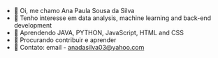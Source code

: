 - 🌸 Oi, me chamo Ana Paula Sousa da Silva
- 🌸 Tenho interesse em data analysis, machine learning and back-end development
- 🌸 Aprendendo JAVA, PYTHON, JavaScript, HTML and CSS
- 🌸 Procurando contribuir e aprender
- 🌸 Contato: email - anadasilva03@yahoo.com

<!---
kittycatgirl/kittycatgirl is a ✨ special ✨ repository because its `README.md` (this file) appears on your GitHub profile.
You can click the Preview link to take a look at your changes.
--->
